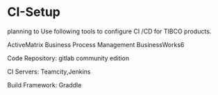 # CI-Setup

planning to Use following tools to configure CI /CD for TIBCO products.

ActiveMatrix Business Process Management
BusinessWorks6

Code Repository:
gitlab community edition

CI Servers:
Teamcity,Jenkins

Build Framework:
Graddle
